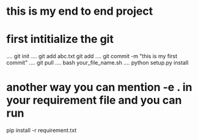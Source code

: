 # this is my end to end project
# first intitialize the git
....
git init
....
git add abc.txt
git add
....
git commit -m "this is my first commit"
....
git pull
....
bash your_file_name.sh
....
python setup.py install

# another way you can mention -e . in your requirement file and you can run

pip install -r requirement.txt

